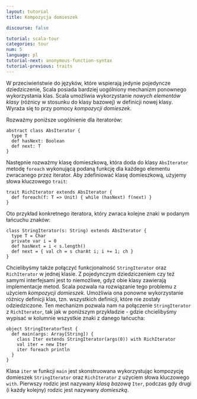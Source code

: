 ```yaml
---
layout: tutorial
title: Kompozycja domieszek

discourse: false

tutorial: scala-tour
categories: tour
num: 5
language: pl
tutorial-next: anonymous-function-syntax
tutorial-previous: traits
---
```


W przeciwieństwie do języków, które wspierają jedynie pojedyncze dziedziczenie, Scala posiada bardziej uogólniony mechanizm ponownego wykorzystania klas. Scala umożliwia wykorzystanie _nowych elementów klasy_ (różnicy w stosunku do klasy bazowej) w definicji nowej klasy. Wyraża się to przy pomocy _kompozycji domieszek_.

Rozważmy poniższe uogólnienie dla iteratorów:

```tut
abstract class AbsIterator {
  type T
  def hasNext: Boolean
  def next: T
}
```
 
Następnie rozważmy klasę domieszkową, która doda do klasy `AbsIterator` metodę `foreach` wykonującą podaną funkcję dla każdego elementu zwracanego przez iterator. Aby zdefiniować klasę domieszkową, użyjemy słowa kluczowego `trait`:

```tut
trait RichIterator extends AbsIterator {
  def foreach(f: T => Unit) { while (hasNext) f(next) }
}
```
 
Oto przykład konkretnego iteratora, który zwraca kolejne znaki w podanym łańcuchu znaków:
 
```tut
class StringIterator(s: String) extends AbsIterator {
  type T = Char
  private var i = 0
  def hasNext = i < s.length()
  def next = { val ch = s charAt i; i += 1; ch }
}
```
 
Chcielibyśmy także połączyć funkcjonalność `StringIterator` oraz `RichIterator` w jednej klasie. Z pojedynczym dziedziczeniem czy też samymi interfejsami jest to niemożliwe, gdyż obie klasy zawierają implementacje metod. Scala pozwala na rozwiązanie tego problemu z użyciem _kompozycji domieszek_. Umożliwia ona ponowne wykorzystanie różnicy definicji klas, tzn. wszystkich definicji, które nie zostały odziedziczone. Ten mechanizm pozwala nam na połączenie `StringIterator` z `RichIterator`, tak jak w poniższym przykładzie - gdzie chcielibyśmy wypisać w kolumnie wszystkie znaki z danego łańcucha:
 
```tut
object StringIteratorTest {
  def main(args: Array[String]) {
    class Iter extends StringIterator(args(0)) with RichIterator
    val iter = new Iter
    iter foreach println
  }
}
```
 
Klasa `iter` w funkcji `main` jest skonstruowana wykorzystując kompozycję domieszek `StringIterator` oraz `RichIterator` z użyciem słowa kluczowego `with`. Pierwszy rodzic jest nazywany _klasą bazową_ `Iter`, podczas gdy drugi (i każdy kolejny) rodzic jest nazywany _domieszką_.
